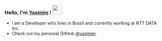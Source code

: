 <h4 align="right">

### Hello, I'm [Yasmim](https://www.linkedin.com/in/yasmimkarollinne/) ! <img src="https://media.giphy.com/media/hvRJCLFzcasrR4ia7z/giphy.gif" width="30px">

- I am a Developer who lives in Brazil and currently working at NTT DATA Inc. <br>
- Check out my personal GitHub [@yaxmen](https://github.com/Yaxmen). <br>

</h4>
